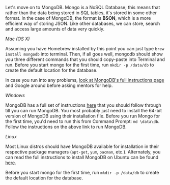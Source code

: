 Let's move on to MongoDB. Mongo is a NoSQL Database; this means that rather than the data being stored in SQL tables, it's stored in some other format. In the case of MongoDB, the format is **BSON**, which is a more efficient way of storing JSON. Like other databases, we can store, search and access large amounts of data very quickly.

_Mac (OS X)_

Assuming you have Homebrew installed by this point you can just type `brew install mongodb` into terminal. Then, if all goes well, mongodb should show you three different commands that you should copy-paste into Terminal and run. Before you start mongo for the first time, run `mkdir -p /data/db` to create the default location for the database.

In case you run into any problems, [look at MongoDB's full instructions page](http://docs.mongodb.org/manual/tutorial/install-mongodb-on-os-x/) and Google around before asking mentors for help.

_Windows_

MongoDB has a full set of instructions [here](http://docs.mongodb.org/manual/tutorial/install-mongodb-on-windows/) that you should follow through till you can run MongoDB. You most probably just need to install the 64-bit version of MongoDB using their installation file. Before you run Mongo for the first time, you'd need to run this from Command Prompt: `md \data\db`. Follow the instructions on the above link to run MongoDB.

_Linux_

Most Linux distros should have MongoDB available for installation in their respective package managers (`apt-get`, `yum`, `pacman`, etc.). Alternately, you can read the full instructions to install MongoDB on Ubuntu can be found [here](http://docs.mongodb.org/manual/tutorial/install-mongodb-on-ubuntu/).

Before you start mongo for the first time, run `mkdir -p /data/db` to create the default location for the database.
